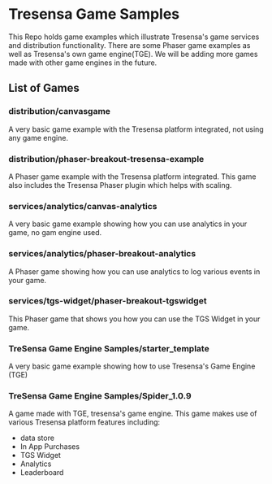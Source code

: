 # Tresensa Game Samples

This Repo holds game examples which illustrate Tresensa's game services and distribution functionality. There are some Phaser game examples as well as Tresensa's own game engine(TGE). We will be adding more games made with other game engines in the future. 

## List of Games

### distribution/canvasgame
A very basic game example with the Tresensa platform integrated, not using any game engine.

### distribution/phaser-breakout-tresensa-example
A Phaser game example with the Tresensa platform integrated. This game also includes the Tresensa Phaser plugin which helps with scaling.

### services/analytics/canvas-analytics
A very basic game example showing how you can use analytics in your game, no gam engine used.

### services/analytics/phaser-breakout-analytics
A Phaser game showing how you can use analytics to log various events in your game. 

### services/tgs-widget/phaser-breakout-tgswidget
This Phaser game that shows you how you can use the TGS Widget in your game.

###  TreSensa Game Engine Samples/starter_template
A very basic game example showing how to use Tresensa's Game Engine (TGE)

### TreSensa Game Engine Samples/Spider_1.0.9
A game made with TGE, tresensa's game engine. This game makes use of various Tresensa platform features including:
* data store
* In App Purchases
* TGS Widget
* Analytics
* Leaderboard



